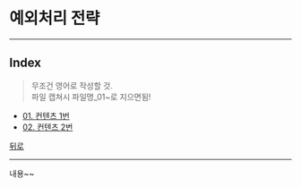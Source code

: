 # 예외처리 전략

----
## Index 
> 무조건 영어로 작성할 것.  
> 파일 캡쳐시 파일명_01~로 지으면됨!
* [01. 컨텐츠 1번 ](01_content_01.md)
* [02. 컨텐츠 2번 ](02_content_02.md)

 
[뒤로](../README.md)  

----

내용~~
